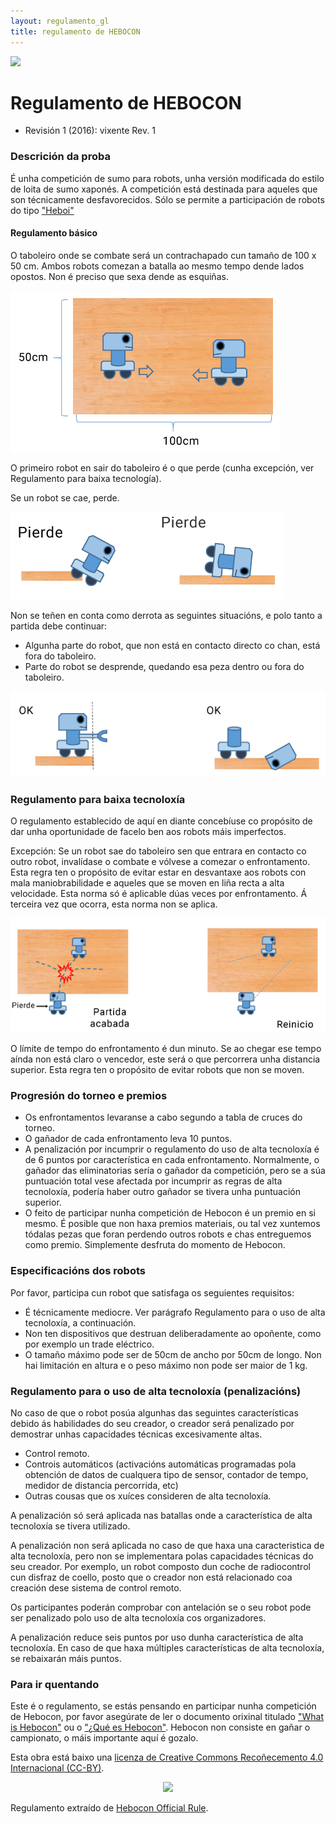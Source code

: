 ```yaml
---
layout: regulamento_gl
title: regulamento de HEBOCON
---
```


[<img src="https://upload.wikimedia.org/wikipedia/commons/3/32/Flag_of_Spain_%28Civil%29.svg" width="50">](hebocon_es)

# Regulamento de HEBOCON

- Revisión 1 (2016): vixente Rev. 1

### Descrición da proba

É unha competición de sumo para robots, unha versión modificada do estilo de loita de sumo xaponés. A competición está destinada para aqueles que son técnicamente desfavorecidos. Sólo se permite a participación de robots do tipo ["Heboi"](http://portal.nifty.com/hebocon/whats_en.htm)

#### Regulamento básico

O taboleiro onde se combate será un contrachapado cun tamaño de 100 x 50 cm. Ambos robots comezan a batalla ao mesmo tempo dende lados opostos. Non é preciso que sexa dende as esquiñas.

![Taboleiro de combate](img/hebocon_rule1.png)

O primeiro robot en sair do taboleiro é o que perde (cunha excepción, ver Regulamento para baixa tecnología).

Se un robot se cae, perde.

![Caidas](img/hebocon_rule2es.png)

Non se teñen en conta como derrota as seguintes situacións, e polo tanto a partida debe continuar:

- Algunha parte do robot, que non está en contacto directo co chan, está fora do taboleiro.
- Parte do robot se desprende, quedando esa peza dentro ou fora do taboleiro.

![Parte de robot](img/hebocon_rule3.png)

### Regulamento para baixa tecnoloxía

O regulamento establecido de aquí en diante concebíuse co propósito de dar unha oportunidade de facelo ben aos robots máis imperfectos.

Excepción: Se un robot sae do taboleiro sen que entrara en contacto co outro robot, invalídase o combate e vólvese a comezar o enfrontamento. Esta regra ten o propósito de evitar estar en desvantaxe aos robots con mala maniobrabilidade e aqueles que se moven en liña recta a alta velocidade. Esta norma só é aplicable dúas veces por enfrontamento. Á terceira vez que ocorra, esta norma non se aplica.

![Taboleiro combate](img/hebocon_rule4es.png)

O límite de tempo do enfrontamento é dun minuto. Se ao chegar ese tempo aínda non está claro o vencedor, este será o que percorrera unha distancia superior. Esta regra ten o propósito de evitar robots que non se moven.

### Progresión do torneo e premios

- Os enfrontamentos levaranse a cabo segundo a tabla de cruces do torneo.
- O gañador de cada enfrontamento leva 10 puntos.
- A penalización por incumprir o regulamento do uso de alta tecnoloxía é de 6 puntos por característica en cada enfrontamento. Normalmente, o gañador das eliminatorias sería o gañador da competición, pero se a súa puntuación total vese afectada por incumprir as regras de alta tecnoloxía, podería haber outro gañador se tivera unha puntuación superior.
- O feito de participar nunha competición de Hebocon é un premio en si mesmo. É posible que non haxa premios materiais, ou tal vez xuntemos tódalas pezas que foran perdendo outros robots e chas entreguemos como premio. Simplemente desfruta do momento de Hebocon.


### Especificacións dos robots

Por favor, participa cun robot que satisfaga os seguientes requisitos:

- É técnicamente mediocre. Ver parágrafo Regulamento para o uso de alta tecnoloxía, a continuación.
- Non ten dispositivos que destruan deliberadamente ao opoñente, como por exemplo un trade eléctrico.
- O tamaño máximo pode ser de 50cm de ancho por 50cm de longo. Non hai limitación en altura e o peso máximo non pode ser maior de 1 kg.


### Regulamento para o uso de alta tecnoloxía (penalizacións)

No caso de que o robot posúa algunhas das seguintes características debido ás habilidades do seu creador, o creador será penalizado por demostrar unhas capacidades técnicas excesivamente altas.

- Control remoto.
- Controis automáticos (activacións automáticas programadas pola obtención de datos de cualquera tipo de sensor, contador de tempo, medidor de distancia percorrida, etc)
- Outras cousas que os xuíces consideren de alta tecnoloxía.

A penalización só será aplicada nas batallas onde a característica de alta tecnoloxía se tivera utilizado.

A penalización non será aplicada no caso de que haxa una caracteristica de alta tecnoloxía, pero non se implementara polas capacidades técnicas do seu creador. Por exemplo, un robot composto dun coche de radiocontrol cun disfraz de coello, posto que o creador non está relacionado coa creación dese sistema de control remoto.

Os participantes poderán comprobar con antelación se o seu robot pode ser penalizado polo uso de alta tecnoloxía cos organizadores.

A penalización reduce seis puntos por uso dunha característica de alta tecnoloxía. En caso de que haxa múltiples características de alta tecnoloxía, se rebaixarán máis puntos.


### Para ir quentando

Este é o regulamento, se estás pensando en participar nunha competición de Hebocon, por favor asegúrate de ler o documento orixinal titulado ["What is Hebocon"](http://portal.nifty.com/hebocon/whats_en.htm) ou o ["¿Qué es Hebocon"](https://t.co/Bz9cywMzrD). Hebocon non consiste en gañar o campionato, o máis importante aquí é gozalo.


Esta obra está baixo una [licenza de Creative Commons Recoñecemento 4.0 Internacional (CC-BY)](http://creativecommons.org/licenses/by/4.0/).
<p align="center">
<img src="https://i.creativecommons.org/l/by/4.0/88x31.png">
</p>

Regulamento extraído de [Hebocon Official Rule](http://portal.nifty.com/hebocon/rules_en.htm).
